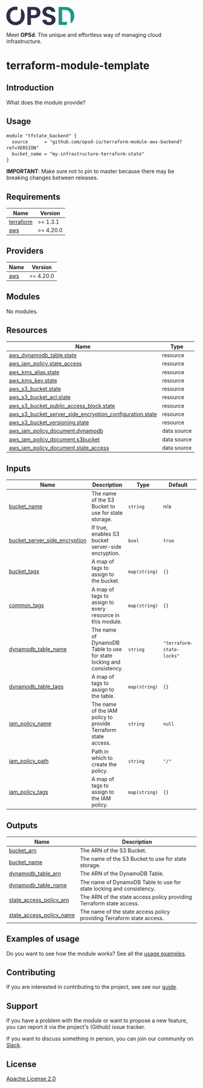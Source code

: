 <a href="https://www.opsd.io" target="_blank"><img alt="OPSd" src=".github/img/OPSD_logo.svg" width="180px"></a>

Meet **OPSd**. The unique and effortless way of managing cloud infrastructure.

# terraform-module-template

## Introduction

What does the module provide?

## Usage

```hcl
module "tfstate_backend" {
  source      = "github.com/opsd-io/terraform-module-aws-backend?ref=VERSION"
  bucket_name = "my-infrastructure-terraform-state"
}
```

**IMPORTANT**: Make sure not to pin to master because there may be breaking changes between releases.

<!-- BEGIN_TF_DOCS -->
## Requirements

| Name                                                                      | Version   |
| ------------------------------------------------------------------------- | --------- |
| <a name="requirement_terraform"></a> [terraform](#requirement\_terraform) | >= 1.3.1  |
| <a name="requirement_aws"></a> [aws](#requirement\_aws)                   | >= 4.20.0 |

## Providers

| Name                                              | Version   |
| ------------------------------------------------- | --------- |
| <a name="provider_aws"></a> [aws](#provider\_aws) | >= 4.20.0 |

## Modules

No modules.

## Resources

| Name                                                                                                                                                                                   | Type        |
| -------------------------------------------------------------------------------------------------------------------------------------------------------------------------------------- | ----------- |
| [aws_dynamodb_table.state](https://registry.terraform.io/providers/hashicorp/aws/latest/docs/resources/dynamodb_table)                                                                 | resource    |
| [aws_iam_policy.state_access](https://registry.terraform.io/providers/hashicorp/aws/latest/docs/resources/iam_policy)                                                                  | resource    |
| [aws_kms_alias.state](https://registry.terraform.io/providers/hashicorp/aws/latest/docs/resources/kms_alias)                                                                           | resource    |
| [aws_kms_key.state](https://registry.terraform.io/providers/hashicorp/aws/latest/docs/resources/kms_key)                                                                               | resource    |
| [aws_s3_bucket.state](https://registry.terraform.io/providers/hashicorp/aws/latest/docs/resources/s3_bucket)                                                                           | resource    |
| [aws_s3_bucket_acl.state](https://registry.terraform.io/providers/hashicorp/aws/latest/docs/resources/s3_bucket_acl)                                                                   | resource    |
| [aws_s3_bucket_public_access_block.state](https://registry.terraform.io/providers/hashicorp/aws/latest/docs/resources/s3_bucket_public_access_block)                                   | resource    |
| [aws_s3_bucket_server_side_encryption_configuration.state](https://registry.terraform.io/providers/hashicorp/aws/latest/docs/resources/s3_bucket_server_side_encryption_configuration) | resource    |
| [aws_s3_bucket_versioning.state](https://registry.terraform.io/providers/hashicorp/aws/latest/docs/resources/s3_bucket_versioning)                                                     | resource    |
| [aws_iam_policy_document.dynamodb](https://registry.terraform.io/providers/hashicorp/aws/latest/docs/data-sources/iam_policy_document)                                                 | data source |
| [aws_iam_policy_document.s3bucket](https://registry.terraform.io/providers/hashicorp/aws/latest/docs/data-sources/iam_policy_document)                                                 | data source |
| [aws_iam_policy_document.state_access](https://registry.terraform.io/providers/hashicorp/aws/latest/docs/data-sources/iam_policy_document)                                             | data source |

## Inputs

| Name                                                                                                                            | Description                                                          | Type          | Default                   | Required |
| ------------------------------------------------------------------------------------------------------------------------------- | -------------------------------------------------------------------- | ------------- | ------------------------- | :------: |
| <a name="input_bucket_name"></a> [bucket\_name](#input\_bucket\_name)                                                           | The name of the S3 Bucket to use for state storage.                  | `string`      | n/a                       |   yes    |
| <a name="input_bucket_server_side_encryption"></a> [bucket\_server\_side\_encryption](#input\_bucket\_server\_side\_encryption) | If true, enables S3 bucket server-side encryption.                   | `bool`        | `true`                    |    no    |
| <a name="input_bucket_tags"></a> [bucket\_tags](#input\_bucket\_tags)                                                           | A map of tags to assign to the bucket.                               | `map(string)` | `{}`                      |    no    |
| <a name="input_common_tags"></a> [common\_tags](#input\_common\_tags)                                                           | A map of tags to assign to every resource in this module.            | `map(string)` | `{}`                      |    no    |
| <a name="input_dynamodb_table_name"></a> [dynamodb\_table\_name](#input\_dynamodb\_table\_name)                                 | The name of DynamoDB Table to use for state locking and consistency. | `string`      | `"terraform-state-locks"` |    no    |
| <a name="input_dynamodb_table_tags"></a> [dynamodb\_table\_tags](#input\_dynamodb\_table\_tags)                                 | A map of tags to assign to the table.                                | `map(string)` | `{}`                      |    no    |
| <a name="input_iam_policy_name"></a> [iam\_policy\_name](#input\_iam\_policy\_name)                                             | The name of the IAM policy to provide Terraform state access.        | `string`      | `null`                    |    no    |
| <a name="input_iam_policy_path"></a> [iam\_policy\_path](#input\_iam\_policy\_path)                                             | Path in which to create the policy.                                  | `string`      | `"/"`                     |    no    |
| <a name="input_iam_policy_tags"></a> [iam\_policy\_tags](#input\_iam\_policy\_tags)                                             | A map of tags to assign to the IAM policy.                           | `map(string)` | `{}`                      |    no    |

## Outputs

| Name                                                                                                               | Description                                                           |
| ------------------------------------------------------------------------------------------------------------------ | --------------------------------------------------------------------- |
| <a name="output_bucket_arn"></a> [bucket\_arn](#output\_bucket\_arn)                                               | The ARN of the S3 Bucket.                                             |
| <a name="output_bucket_name"></a> [bucket\_name](#output\_bucket\_name)                                            | The name of the S3 Bucket to use for state storage.                   |
| <a name="output_dynamodb_table_arn"></a> [dynamodb\_table\_arn](#output\_dynamodb\_table\_arn)                     | The ARN of the DynamoDB Table.                                        |
| <a name="output_dynamodb_table_name"></a> [dynamodb\_table\_name](#output\_dynamodb\_table\_name)                  | The name of DynamoDB Table to use for state locking and consistency.  |
| <a name="output_state_access_policy_arn"></a> [state\_access\_policy\_arn](#output\_state\_access\_policy\_arn)    | The ARN of the state access policy providing Terraform state access.  |
| <a name="output_state_access_policy_name"></a> [state\_access\_policy\_name](#output\_state\_access\_policy\_name) | The name of the state access policy providing Terraform state access. |
<!-- END_TF_DOCS -->

## Examples of usage

Do you want to see how the module works? See all the [usage examples](examples).

## Contributing

If you are interested in contributing to the project, see see our [guide](https://github.com/opsd-io/contribution).

## Support

If you have a problem with the module or want to propose a new feature, you can report it via the project's (Github) issue tracker.

If you want to discuss something in person, you can join our community on [Slack](https://join.slack.com/t/opsd-community/signup).

## License

[Apache License 2.0](LICENSE)
